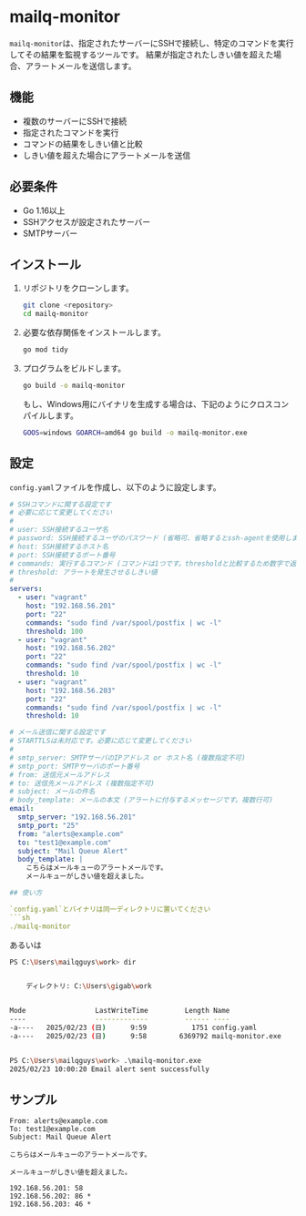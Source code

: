 # mailq-monitor

`mailq-monitor`は、指定されたサーバーにSSHで接続し、特定のコマンドを実行してその結果を監視するツールです。
結果が指定されたしきい値を超えた場合、アラートメールを送信します。

## 機能

- 複数のサーバーにSSHで接続
- 指定されたコマンドを実行
- コマンドの結果をしきい値と比較
- しきい値を超えた場合にアラートメールを送信

## 必要条件

- Go 1.16以上
- SSHアクセスが設定されたサーバー
- SMTPサーバー

## インストール

1. リポジトリをクローンします。

    ```sh
    git clone <repository> 
    cd mailq-monitor
    ```

2. 必要な依存関係をインストールします。

    ```sh
    go mod tidy
    ```

3. プログラムをビルドします。

    ```sh
    go build -o mailq-monitor
    ```

    もし、Windows用にバイナリを生成する場合は、下記のようにクロスコンパイルします。
    ```sh
    GOOS=windows GOARCH=amd64 go build -o mailq-monitor.exe
    ```

## 設定

  `config.yaml`ファイルを作成し、以下のように設定します。

```yaml
# SSHコマンドに関する設定です
# 必要に応じて変更してください
#
# user: SSH接続するユーザ名
# password: SSH接続するユーザのパスワード (省略可、省略するとssh-agentを使用します)
# host: SSH接続するホスト名
# port: SSH接続するポート番号
# commands: 実行するコマンド (コマンドは1つです。thresholdと比較するため数字で返ってくる必要があります)
# threshold: アラートを発生させるしきい値
#
servers:
  - user: "vagrant"
    host: "192.168.56.201"
    port: "22"
    commands: "sudo find /var/spool/postfix | wc -l"
    threshold: 100
  - user: "vagrant"
    host: "192.168.56.202"
    port: "22"
    commands: "sudo find /var/spool/postfix | wc -l"
    threshold: 10
  - user: "vagrant"
    host: "192.168.56.203"
    port: "22"
    commands: "sudo find /var/spool/postfix | wc -l"
    threshold: 10

# メール送信に関する設定です
# STARTTLSは未対応です。必要に応じて変更してください
#
# smtp_server: SMTPサーバのIPアドレス or ホスト名 (複数指定不可)
# smtp_port: SMTPサーバのポート番号
# from: 送信元メールアドレス
# to: 送信先メールアドレス (複数指定不可)
# subject: メールの件名
# body_template: メールの本文 (アラートに付与するメッセージです。複数行可)
email:
  smtp_server: "192.168.56.201"
  smtp_port: "25"
  from: "alerts@example.com"
  to: "test1@example.com"
  subject: "Mail Queue Alert"
  body_template: |
    こちらはメールキューのアラートメールです。
    メールキューがしきい値を超えました。

## 使い方

`config.yaml`とバイナリは同一ディレクトリに置いてください
```sh
./mailq-monitor
```
あるいは
```sh
PS C:\Users\mailqguys\work> dir


    ディレクトリ: C:\Users\gigab\work


Mode                 LastWriteTime         Length Name
----                 -------------         ------ ----
-a----   2025/02/23 (日)      9:59           1751 config.yaml
-a----   2025/02/23 (日)      9:58        6369792 mailq-monitor.exe


PS C:\Users\mailqguys\work> .\mailq-monitor.exe
2025/02/23 10:00:20 Email alert sent successfully
```

## サンプル

```
From: alerts@example.com
To: test1@example.com
Subject: Mail Queue Alert

こちらはメールキューのアラートメールです。

メールキューがしきい値を超えました。

192.168.56.201: 58
192.168.56.202: 86 *
192.168.56.203: 46 *
```
